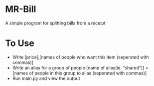 # MR-Bill
A simple program for splitting bills from a receipt

# To Use
- Write [price],[names of people who want this item (seperated with commas)]
- Write an alias for a group of people [name of alias(ie. "shared")] = [names of people in this group to alias (seperated with commas)]
- Run main.py and view the output
